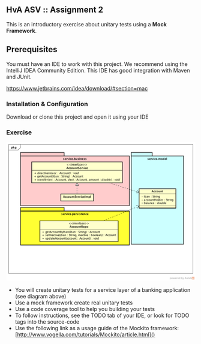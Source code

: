 ##  HvA ASV :: Assignment 2
This is an introductory exercise about unitary tests using a **Mock Framework**. 

## Prerequisites
You must have an IDE to work with this project. We recommend using the IntelliJ IDEA Community Edition. This IDE has good integration with Maven and JUnit.

https://www.jetbrains.com/idea/download/#section=mac

### Installation & Configuration

Download or clone this project and open it using your IDE

### Exercise

![](docs/class-diagram.png)

- You will create unitary tests for a service layer of a banking application (see diagram above)
- Use a mock framework create real unitary tests
- Use a code coverage tool to help you building your tests
- To follow instructions, see the TODO tab of your IDE, or look for TODO tags into the source-code
- Use the following link as a usage guide of the Mockito framework: [http://www.vogella.com/tutorials/Mockito/article.html]()